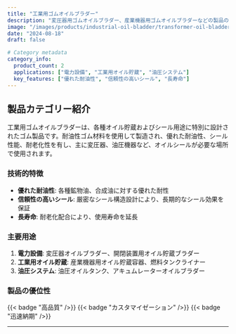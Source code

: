 ```yaml
---
title: "工業用ゴムオイルブラダー"
description: "変圧器用ゴムオイルブラダー、産業機器用ゴムオイルブラダーなどの製品の専門製造。高品質ゴム材料を使用し、優れた耐油性とシール性能を有する"
image: "/images/products/industrial-oil-bladder/transformer-oil-bladder/main.jpg"
date: "2024-08-18"
draft: false

# Category metadata
category_info:
  product_count: 2
  applications: ["電力設備", "工業用オイル貯蔵", "油圧システム"]
  key_features: ["優れた耐油性", "信頼性の高いシール", "長寿命"]
---
```


## 製品カテゴリー紹介

工業用ゴムオイルブラダーは、各種オイル貯蔵およびシール用途に特別に設計されたゴム製品です。耐油性ゴム材料を使用して製造され、優れた耐油性、シール性能、耐老化性を有し、主に変圧器、油圧機器など、オイルシールが必要な場所で使用されます。

### 技術的特徴
- **優れた耐油性**: 各種鉱物油、合成油に対する優れた耐性
- **信頼性の高いシール**: 厳密なシール構造設計により、長期的なシール効果を保証
- **長寿命**: 耐老化配合により、使用寿命を延長

### 主要用途
1. **電力設備**: 変圧器オイルブラダー、開閉装置用オイル貯蔵ブラダー
2. **工業用オイル貯蔵**: 産業機器用オイル貯蔵容器、燃料タンクライナー
3. **油圧システム**: 油圧オイルタンク、アキュムレーターオイルブラダー

### 製品の優位性
{{< badge "高品質" />}} {{< badge "カスタマイゼーション" />}} {{< badge "迅速納期" />}}

---

<!-- Hugo will automatically list products in this category below -->